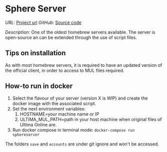 # Sphere Server

*URL:* [Project url](https://wiki.spherecommunity.net/index.php?title=Main_Page)
*GitHub:* [Source code](https://github.com/Sphereserver/Source)

*Description:* One of the oldest homebrew servers available. The server is open-source an can be extended through 
 the use of script files.

## Tips on installation

As with most homebrew servers, it is required to have an updated version of the official client, in order to access to 
 MUL files required.

## How-to run in docker

1. Select the flavour of your server (version X is WIP) and create the docker image with the associated script.
2. Set the next environment variables:
   1. HOSTNAME=your machine name or IP 
   2. ULTIMA_MUL_PATH=path in your host machine when original files of Ultima Online are.
3. Run docker compose in terminal mode: `docker-compose run sphereserver`

The folders `save` and `accounts` are under git ignore and won't be accessed.